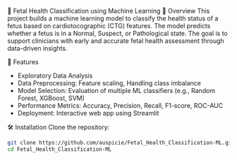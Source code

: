 🧠 Fetal Health Classification using Machine Learning
📌 Overview
This project builds a machine learning model to classify the health status of a fetus based on cardiotocographic (CTG) features. The model predicts whether a fetus is in a Normal, Suspect, or Pathological state. The goal is to support clinicians with early and accurate fetal health assessment through data-driven insights.

🚀 Features
- Exploratory Data Analysis
- Data Preprocessing: Feature scaling, Handling class imbalance
- Model Selection: Evaluation of multiple ML classifiers (e.g., Random Forest, XGBoost, SVM)
- Performance Metrics: Accuracy, Precision, Recall, F1-score, ROC-AUC
- Deployment: Interactive web app using Streamlit

🛠️ Installation
Clone the repository:

```bash
git clone https://github.com/auspicie/Fetal_Health_Classification-ML.git
cd Fetal_Health_Classification-ML
